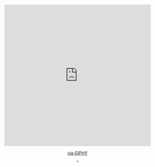 <div id="header" align="center">
  <iframe src="https://giphy.com/embed/p3Q9QUhvp3Y3gV3e28" width="480" height="464" frameBorder="0" class="giphy-embed" allowFullScreen></iframe><p><a href="https://giphy.com/stickers/p3Q9QUhvp3Y3gV3e28">via GIPHY</a></p>"
</div>
